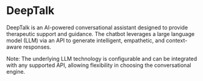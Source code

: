 # DeepTalk

DeepTalk is an AI-powered conversational assistant designed to provide therapeutic support and guidance. The chatbot leverages a large language model (LLM) via an API to generate intelligent, empathetic, and context-aware responses.

Note: The underlying LLM technology is configurable and can be integrated with any supported API, allowing flexibility in choosing the conversational engine.
